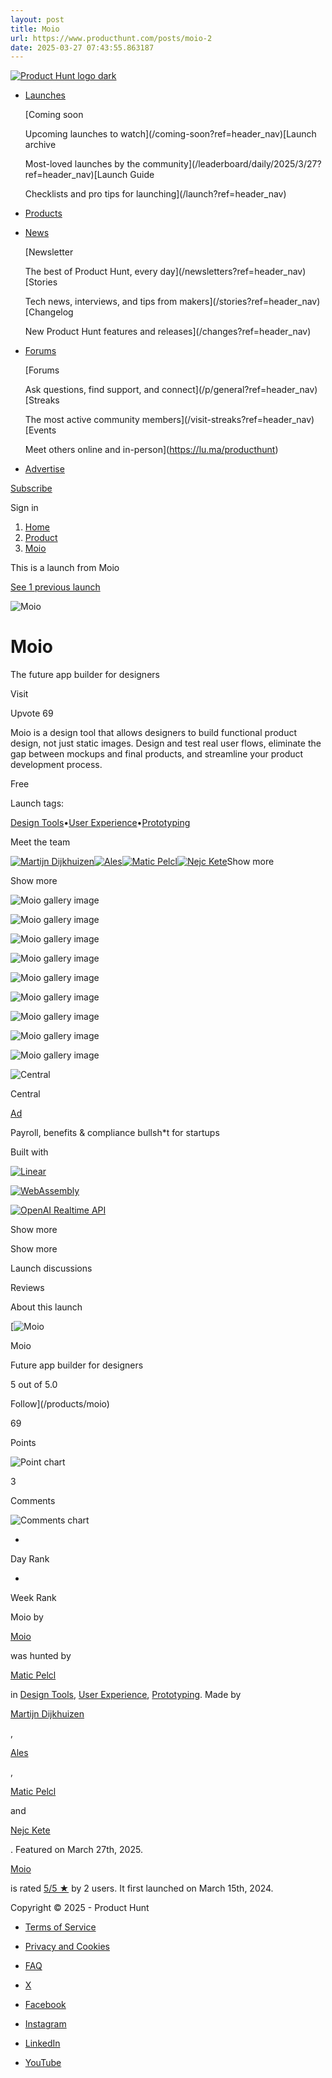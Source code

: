 ```yaml
---
layout: post
title: Moio
url: https://www.producthunt.com/posts/moio-2
date: 2025-03-27 07:43:55.863187
---
```

[![Product Hunt logo dark](https://ph-static.imgix.net/golden-kitty/2024/PHLogoDark.png?auto=compress&codec=mozjpeg&cs=strip&auto=format&w=40&h=40&fit=max&frame=1)](/)

* [Launches](/leaderboard/daily/2025/3/27?ref=header_nav)

  [Coming soon

  Upcoming launches to watch](/coming-soon?ref=header_nav)[Launch archive

  Most-loved launches by the community](/leaderboard/daily/2025/3/27?ref=header_nav)[Launch Guide

  Checklists and pro tips for launching](/launch?ref=header_nav)
* [Products](/categories?ref=header_nav)
* [News](/newsletters?ref=header_nav)

  [Newsletter

  The best of Product Hunt, every day](/newsletters?ref=header_nav)[Stories

  Tech news, interviews, and tips from makers](/stories?ref=header_nav)[Changelog

  New Product Hunt features and releases](/changes?ref=header_nav)
* [Forums](/p/general?ref=header_nav)

  [Forums

  Ask questions, find support, and connect](/p/general?ref=header_nav)[Streaks

  The most active community members](/visit-streaks?ref=header_nav)[Events

  Meet others online and in-person](https://lu.ma/producthunt)
* [Advertise](/sponsor?ref=header_nav)

[Subscribe](/newsletters?ref=header_nav&campaign=weekly_newsletter&source=header_nav)

Sign in

1. [Home](/)
2. [Product](/products/moio)
3. [Moio](/posts/moio-2)

This is a launch from Moio

[See 1 previous launch](/products/moio)

![Moio](https://ph-files.imgix.net/3953170e-160f-4aa6-b7e8-c2174f72c59b.png?auto=compress&codec=mozjpeg&cs=strip&auto=format&w=56&h=56&fit=crop&frame=1)

# Moio

The future app builder for designers

Visit

Upvote 69

Moio is a design tool that allows designers to build functional product design, not just static images. Design and test real user flows, eliminate the gap between mockups and final products, and streamline your product development process.

Free

Launch tags:

[Design Tools](/topics/design-tools)•[User Experience](/topics/user-experience)•[Prototyping](/topics/prototyping)

Meet the team

[![Martijn Dijkhuizen](https://ph-avatars.imgix.net/8327806/original.jpeg?auto=compress&codec=mozjpeg&cs=strip&auto=format&w=40&h=40&fit=crop&frame=1)](/@martomo)[![Ales](https://ph-avatars.imgix.net/76881/0a977dd5-2d60-4b1c-bfb9-78d76c883eb4.jpeg?auto=compress&codec=mozjpeg&cs=strip&auto=format&w=40&h=40&fit=crop&frame=1)](/@alesg)[![Matic Pelcl](https://ph-avatars.imgix.net/131080/original.jpeg?auto=compress&codec=mozjpeg&cs=strip&auto=format&w=40&h=40&fit=crop&frame=1)](/@maticpelcl)[![Nejc Kete](https://ph-avatars.imgix.net/8291430/original.png?auto=compress&codec=mozjpeg&cs=strip&auto=format&w=40&h=40&fit=crop&frame=1)](/@nkete)Show more

Show more

![Moio gallery image](https://ph-files.imgix.net/858d1d73-c5ca-42f7-94b7-ebb7393b8da9.jpeg?auto=compress&codec=mozjpeg&cs=strip&auto=format&w=391&h=220&fit=max&frame=1)

![Moio gallery image](https://ph-files.imgix.net/db4302e0-97eb-45fd-8305-af468c5a0773.png?auto=compress&codec=mozjpeg&cs=strip&auto=format&w=391&h=220&fit=max&frame=1)

![Moio gallery image](https://ph-files.imgix.net/9e84dfd6-de05-4cb6-9d86-05044c2d9131.png?auto=compress&codec=mozjpeg&cs=strip&auto=format&w=391&h=220&fit=max&frame=1)

![Moio gallery image](https://ph-files.imgix.net/55041e47-9545-44af-a3f7-9c743c09b05b.png?auto=compress&codec=mozjpeg&cs=strip&auto=format&w=391&h=220&fit=max&frame=1)

![Moio gallery image](https://ph-files.imgix.net/30bfc10f-ceab-47c4-a4d3-017504384b24.png?auto=compress&codec=mozjpeg&cs=strip&auto=format&w=391&h=220&fit=max&frame=1)

![Moio gallery image](https://ph-files.imgix.net/6c775995-1b91-47b7-bbc9-9eb372b57095.png?auto=compress&codec=mozjpeg&cs=strip&auto=format&w=391&h=220&fit=max&frame=1)

![Moio gallery image](https://ph-files.imgix.net/0c95d6d9-40c4-44fb-be0d-2063c8c4ac8a.png?auto=compress&codec=mozjpeg&cs=strip&auto=format&w=391&h=220&fit=max&frame=1)

![Moio gallery image](https://ph-files.imgix.net/41d2159f-d55c-4b05-b1e8-247d273bced1.png?auto=compress&codec=mozjpeg&cs=strip&auto=format&w=391&h=220&fit=max&frame=1)

![Moio gallery image](https://ph-files.imgix.net/584d6b0a-59b8-4093-aa65-f6595acda0a8.png?auto=compress&codec=mozjpeg&cs=strip&auto=format&w=391&h=220&fit=max&frame=1)

![Central](https://ph-files.imgix.net/20e9f498-6a92-45df-bf42-94329baa5cea.jpeg?auto=compress&codec=mozjpeg&cs=strip&auto=format&w=60&h=60&fit=max&frame=1)

Central

[Ad](/sponsor)

Payroll, benefits & compliance bullsh\*t for startups

Built with

[![Linear](https://ph-files.imgix.net/9d9aa008-ca0e-4f10-84a1-211ae6875f45.png?auto=compress&codec=mozjpeg&cs=strip&auto=format&w=40&h=40&fit=crop&frame=1)](/products/linear)

[![WebAssembly](https://ph-files.imgix.net/bac1ffd4-e56d-4042-b550-7934bbf34eb4.png?auto=compress&codec=mozjpeg&cs=strip&auto=format&w=40&h=40&fit=crop&frame=1)](/products/webassembly)

[![OpenAI Realtime API](https://ph-files.imgix.net/a3ec7a28-1ad5-41c7-9351-699396cf21c7.png?auto=compress&codec=mozjpeg&cs=strip&auto=format&w=40&h=40&fit=crop&frame=1)](/products/openai-realtime-api)

Show more

Show more

Launch discussions

Reviews

About this launch

[![Moio](https://ph-files.imgix.net/e031ae84-7ea0-489b-bbde-b05b3c938c12.png?auto=compress&codec=mozjpeg&cs=strip&auto=format&w=48&h=48&fit=crop&frame=1)

Moio

Future app builder for designers

5 out of 5.0

Follow](/products/moio)

69

Points

![Point chart](/widgets/embed-image/v1/chart-points.svg?post_id=943120)

3

Comments

![Comments chart](/widgets/embed-image/v1/chart-comments.svg?post_id=943120)

-

Day Rank

-

Week Rank

Moio by

[Moio](/products/moio)

was hunted by

[Matic Pelcl](/@maticpelcl)

in [Design Tools](/topics/design-tools), [User Experience](/topics/user-experience), [Prototyping](/topics/prototyping). Made by

[Martijn Dijkhuizen](/@martomo)

,

[Ales](/@alesg)

,

[Matic Pelcl](/@maticpelcl)

and

[Nejc Kete](/@nkete)

. Featured on March 27th, 2025.

[Moio](/products/moio)

is rated [5/5 ★](/products/moio/reviews) by 2 users. It first launched on March 15th, 2024.

Copyright © 2025 - Product Hunt

* [Terms of Service](/legal#terms)
* [Privacy and Cookies](/legal#privacy)
* [FAQ](https://help.producthunt.com)

* [X](https://x.com/ProductHunt)
* [Facebook](https://www.facebook.com/producthunt)
* [Instagram](https://www.instagram.com/producthunt)
* [LinkedIn](https://www.linkedin.com/company/producthunt)
* [YouTube](https://www.youtube.com/channel/UCOtU18DT8csQVqHPT1wtYzw)